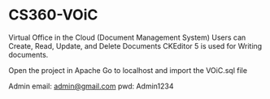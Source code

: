 # CS360-VOiC
Virtual Office in the Cloud (Document Management System)
Users can Create, Read, Update, and Delete Documents
CKEditor 5 is used for Writing documents.

Open the project in Apache 
Go to localhost and import the VOiC.sql file

Admin email: admin@gmail.com
pwd: Admin1234
